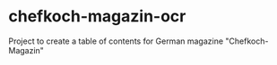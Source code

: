 # chefkoch-magazin-ocr
Project to create a table of contents for German magazine "Chefkoch-Magazin"
